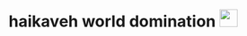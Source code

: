 <h1 align="center">haikaveh world domination</a> 
 <img src="https://tenor.com/view/good-morning-genshin-genshin-impact-kaveh-haikaveh-gif-2537327223615613739" height="32"/>
</div>


